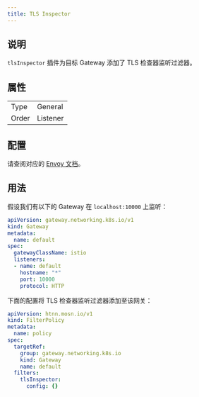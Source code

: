 ```yaml
---
title: TLS Inspector
---
```


## 说明

`tlsInspector` 插件为目标 Gateway 添加了 TLS 检查器监听过滤器。

## 属性

|       |          |
|-------|----------|
| Type  | General  |
| Order | Listener |

## 配置

请查阅对应的 [Envoy 文档](https://www.envoyproxy.io/docs/envoy/v1.29.5/configuration/listeners/listener_filters/tls_inspector)。

## 用法

假设我们有以下的 Gateway 在 `localhost:10000` 上监听：

```yaml
apiVersion: gateway.networking.k8s.io/v1
kind: Gateway
metadata:
  name: default
spec:
  gatewayClassName: istio
  listeners:
  - name: default
    hostname: "*"
    port: 10000
    protocol: HTTP
```

下面的配置将 TLS 检查器监听过滤器添加至该网关：

```yaml
apiVersion: htnn.mosn.io/v1
kind: FilterPolicy
metadata:
  name: policy
spec:
  targetRef:
    group: gateway.networking.k8s.io
    kind: Gateway
    name: default
  filters:
    tlsInspector:
      config: {}
```
